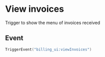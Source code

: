 # View invoices

Trigger to show the menu of invoices received

## Event

```lua
TriggerEvent("billing_ui:viewInvoices")
```
